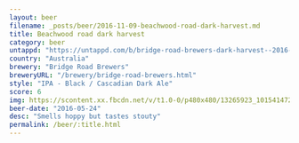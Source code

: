 ```yaml
---
layout: beer
filename: _posts/beer/2016-11-09-beachwood-road-dark-harvest.md
title: Beachwood road dark harvest
category: beer
untappd: "https://untappd.com/b/bridge-road-brewers-dark-harvest--2016-/1426747"
country: "Australia"
brewery: "Bridge Road Brewers"
breweryURL: "/brewery/bridge-road-brewers.html"
style: "IPA - Black / Cascadian Dark Ale"
score: 6
img: https://scontent.xx.fbcdn.net/v/t1.0-0/p480x480/13265923_10154147277158745_2404573365022025413_n.jpg?oh=c65078a5f9032b58ca1d9fad0aec4af3&oe=5A63E27B
beer-date: "2016-05-24"
desc: "Smells hoppy but tastes stouty"
permalink: /beer/:title.html
---
```

